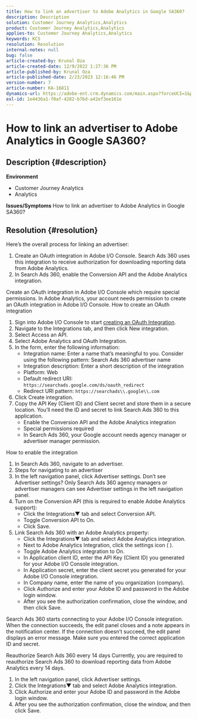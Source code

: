 ```yaml
---
title: How to link an advertiser to Adobe Analytics in Google SA360?
description: Description
solution: Customer Journey Analytics,Analytics
product: Customer Journey Analytics,Analytics
applies-to: Customer Journey Analytics,Analytics
keywords: KCS
resolution: Resolution
internal-notes: null
bug: false
article-created-by: Krunal Oza
article-created-date: 12/9/2022 1:27:36 PM
article-published-by: Krunal Oza
article-published-date: 2/23/2023 12:16:46 PM
version-number: 7
article-number: KA-16811
dynamics-url: https://adobe-ent.crm.dynamics.com/main.aspx?forceUCI=1&pagetype=entityrecord&etn=knowledgearticle&id=1c9ce939-c577-ed11-81aa-6045bd006149
exl-id: 1e4436a1-f0af-4282-b76d-a42ef3ee161e
---
```

# How to link an advertiser to Adobe Analytics in Google SA360?

## Description {#description}

<b>Environment</b>
- Customer Journey Analytics
- Analytics



<b>Issues/Symptoms</b>
How to link an advertiser to Adobe Analytics in Google SA360?


## Resolution {#resolution}


Here’s the overall process for linking an advertiser:

1. Create an OAuth integration in Adobe I/O Console. Search Ads 360 uses this integration to receive authorization for downloading reporting data from Adobe Analytics.
2. In Search Ads 360, enable the Conversion API and the Adobe Analytics integration.


Create an OAuth integration in Adobe I/O Console which require special permissions. In Adobe Analytics, your account needs permission to create an OAuth integration in Adobe I/O Console. How to create an OAuth integration

1. Sign into Adobe I/O Console to start [creating an OAuth Integration](https://developer.adobe.com/developer-console/docs/guides/#!AdobeDocs/adobeio-auth/master/AuthenticationOverview/OAuthIntegration.md).
2. Navigate to the Integrations tab, and then click New integration.
3. Select Access an API.
4. Select Adobe Analytics and OAuth Integration.
5. In the form, enter the following information:
    - Integration name: Enter a name that’s meaningful to you. Consider using the following pattern: Search Ads 360 advertiser name
    - Integration description: Enter a short description of the integration
    - Platform: Web
    - Default redirect URI: `https://searchads.google.com/ds/oauth_redirect`
    - Redirect URI pattern: `https://searchads\\.google\\.com`
6. Click Create integration.
7. Copy the API Key (Client ID) and Client secret and store them in a secure location. You’ll need the ID and secret to link Search Ads 360 to this application.
    - Enable the Conversion API and the Adobe Analytics integration
    - Special permissions required
    - In Search Ads 360, your Google account needs agency manager or advertiser manager permission.


How to enable the integration

1. In Search Ads 360, navigate to an advertiser.
2. Steps for navigating to an advertiser
3. In the left navigation panel, click Advertiser settings.    Don’t see Advertiser settings? Only Search Ads 360 agency managers or advertiser managers can see Advertiser settings in the left navigation panel.
4. Turn on the Conversion API (this is required to enable Adobe Analytics support):
    - Click the Integrations▼ tab and select Conversion API.
    - Toggle Conversion API to On.
    - Click Save.
5. Link Search Ads 360 with an Adobe Analytics property:
    - Click the Integrations▼ tab and select Adobe Analytics integration.
    - Next to Adobe Analytics Integration, click the settings icon ( ).
    - Toggle Adobe Analytics integration to On.
    - In Application client ID, enter the API Key (Client ID) you generated for your Adobe I/O Console integration.
    - In Application secret, enter the client secret you generated for your Adobe I/O Console integration.
    - In Company name, enter the name of you organization (company).
    - Click Authorize and enter your Adobe ID and password in the Adobe login window.
    - After you see the authorization confirmation, close the window, and then click Save.


Search Ads 360 starts connecting to your Adobe I/O Console integration. When the connection succeeds, the edit panel closes and a note appears in the notification center. If the connection doesn’t succeed, the edit panel displays an error message. Make sure you entered the correct application ID and secret.

Reauthorize Search Ads 360 every 14 days Currently, you are required to reauthorize Search Ads 360 to download reporting data from Adobe Analytics every 14 days.

1. In the left navigation panel, click Advertiser settings.
2. Click the Integrations▼ tab and select Adobe Analytics integration.
3. Click Authorize and enter your Adobe ID and password in the Adobe login window.
4. After you see the authorization confirmation, close the window, and then click Save.
